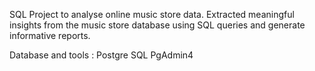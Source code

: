 SQL Project to analyse online music store data.
Extracted meaningful insights from the music store database using SQL queries and generate informative reports.

Database and tools :
Postgre SQL
PgAdmin4
